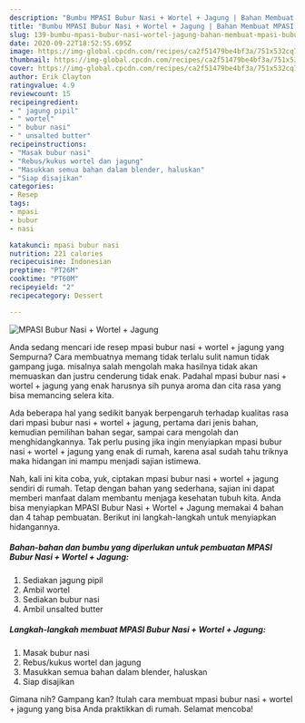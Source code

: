 ```yaml
---
description: "Bumbu MPASI Bubur Nasi + Wortel + Jagung | Bahan Membuat MPASI Bubur Nasi + Wortel + Jagung Yang Paling Enak"
title: "Bumbu MPASI Bubur Nasi + Wortel + Jagung | Bahan Membuat MPASI Bubur Nasi + Wortel + Jagung Yang Paling Enak"
slug: 139-bumbu-mpasi-bubur-nasi-wortel-jagung-bahan-membuat-mpasi-bubur-nasi-wortel-jagung-yang-paling-enak
date: 2020-09-22T18:52:55.695Z
image: https://img-global.cpcdn.com/recipes/ca2f51479be4bf3a/751x532cq70/mpasi-bubur-nasi-wortel-jagung-foto-resep-utama.jpg
thumbnail: https://img-global.cpcdn.com/recipes/ca2f51479be4bf3a/751x532cq70/mpasi-bubur-nasi-wortel-jagung-foto-resep-utama.jpg
cover: https://img-global.cpcdn.com/recipes/ca2f51479be4bf3a/751x532cq70/mpasi-bubur-nasi-wortel-jagung-foto-resep-utama.jpg
author: Erik Clayton
ratingvalue: 4.9
reviewcount: 15
recipeingredient:
- " jagung pipil"
- " wortel"
- " bubur nasi"
- " unsalted butter"
recipeinstructions:
- "Masak bubur nasi"
- "Rebus/kukus wortel dan jagung"
- "Masukkan semua bahan dalam blender, haluskan"
- "Siap disajikan"
categories:
- Resep
tags:
- mpasi
- bubur
- nasi

katakunci: mpasi bubur nasi 
nutrition: 221 calories
recipecuisine: Indonesian
preptime: "PT26M"
cooktime: "PT60M"
recipeyield: "2"
recipecategory: Dessert

---
```



![MPASI Bubur Nasi + Wortel + Jagung](https://img-global.cpcdn.com/recipes/ca2f51479be4bf3a/751x532cq70/mpasi-bubur-nasi-wortel-jagung-foto-resep-utama.jpg)

Anda sedang mencari ide resep mpasi bubur nasi + wortel + jagung yang Sempurna? Cara membuatnya memang tidak terlalu sulit namun tidak gampang juga. misalnya salah mengolah maka hasilnya tidak akan memuaskan dan justru cenderung tidak enak. Padahal mpasi bubur nasi + wortel + jagung yang enak harusnya sih punya aroma dan cita rasa yang bisa memancing selera kita.

Ada beberapa hal yang sedikit banyak berpengaruh terhadap kualitas rasa dari mpasi bubur nasi + wortel + jagung, pertama dari jenis bahan, kemudian pemilihan bahan segar, sampai cara mengolah dan menghidangkannya. Tak perlu pusing jika ingin menyiapkan mpasi bubur nasi + wortel + jagung yang enak di rumah, karena asal sudah tahu triknya maka hidangan ini mampu menjadi sajian istimewa.




Nah, kali ini kita coba, yuk, ciptakan mpasi bubur nasi + wortel + jagung sendiri di rumah. Tetap dengan bahan yang sederhana, sajian ini dapat memberi manfaat dalam membantu menjaga kesehatan tubuh kita. Anda bisa menyiapkan MPASI Bubur Nasi + Wortel + Jagung memakai 4 bahan dan 4 tahap pembuatan. Berikut ini langkah-langkah untuk menyiapkan hidangannya.

<!--inarticleads1-->

##### Bahan-bahan dan bumbu yang diperlukan untuk pembuatan MPASI Bubur Nasi + Wortel + Jagung:

1. Sediakan  jagung pipil
1. Ambil  wortel
1. Sediakan  bubur nasi
1. Ambil  unsalted butter




<!--inarticleads2-->

##### Langkah-langkah membuat MPASI Bubur Nasi + Wortel + Jagung:

1. Masak bubur nasi
1. Rebus/kukus wortel dan jagung
1. Masukkan semua bahan dalam blender, haluskan
1. Siap disajikan




Gimana nih? Gampang kan? Itulah cara membuat mpasi bubur nasi + wortel + jagung yang bisa Anda praktikkan di rumah. Selamat mencoba!
